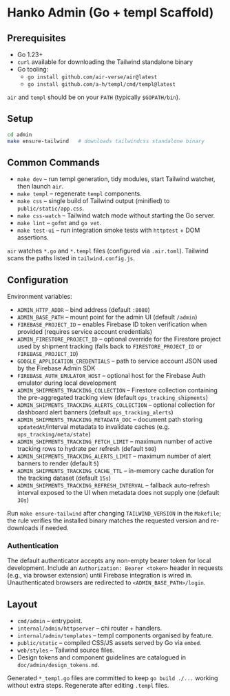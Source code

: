 # Hanko Admin (Go + templ Scaffold)

## Prerequisites

- Go 1.23+
- `curl` available for downloading the Tailwind standalone binary
- Go tooling:
  - `go install github.com/air-verse/air@latest`
  - `go install github.com/a-h/templ/cmd/templ@latest`

`air` and `templ` should be on your `PATH` (typically `$GOPATH/bin`).

## Setup

```bash
cd admin
make ensure-tailwind   # downloads tailwindcss standalone binary
```

## Common Commands

- `make dev` – run templ generation, tidy modules, start Tailwind watcher, then launch `air`.
- `make templ` – regenerate `templ` components.
- `make css` – single build of Tailwind output (minified) to `public/static/app.css`.
- `make css-watch` – Tailwind watch mode without starting the Go server.
- `make lint` – `gofmt` and `go vet`.
- `make test-ui` – run integration smoke tests with `httptest` + DOM assertions.

`air` watches `*.go` and `*.templ` files (configured via `.air.toml`). Tailwind scans the paths listed in `tailwind.config.js`.

## Configuration

Environment variables:

- `ADMIN_HTTP_ADDR` – bind address (default `:8080`)
- `ADMIN_BASE_PATH` – mount point for the admin UI (default `/admin`)
- `FIREBASE_PROJECT_ID` – enables Firebase ID token verification when provided (requires service account credentials)
- `ADMIN_FIRESTORE_PROJECT_ID` – optional override for the Firestore project used by shipment tracking (falls back to `FIRESTORE_PROJECT_ID` or `FIREBASE_PROJECT_ID`)
- `GOOGLE_APPLICATION_CREDENTIALS` – path to service account JSON used by the Firebase Admin SDK
- `FIREBASE_AUTH_EMULATOR_HOST` – optional host for the Firebase Auth emulator during local development
- `ADMIN_SHIPMENTS_TRACKING_COLLECTION` – Firestore collection containing the pre-aggregated tracking view (default `ops_tracking_shipments`)
- `ADMIN_SHIPMENTS_TRACKING_ALERTS_COLLECTION` – optional collection for dashboard alert banners (default `ops_tracking_alerts`)
- `ADMIN_SHIPMENTS_TRACKING_METADATA_DOC` – document path storing `updatedAt`/interval metadata to invalidate caches (e.g. `ops_tracking/meta/state`)
- `ADMIN_SHIPMENTS_TRACKING_FETCH_LIMIT` – maximum number of active tracking rows to hydrate per refresh (default `500`)
- `ADMIN_SHIPMENTS_TRACKING_ALERTS_LIMIT` – maximum number of alert banners to render (default `5`)
- `ADMIN_SHIPMENTS_TRACKING_CACHE_TTL` – in-memory cache duration for the tracking dataset (default `15s`)
- `ADMIN_SHIPMENTS_TRACKING_REFRESH_INTERVAL` – fallback auto-refresh interval exposed to the UI when metadata does not supply one (default `30s`)

Run `make ensure-tailwind` after changing `TAILWIND_VERSION` in the `Makefile`; the rule verifies the installed binary matches the requested version and re-downloads if needed.

### Authentication

The default authenticator accepts any non-empty bearer token for local development. Include an `Authorization: Bearer <token>` header in requests (e.g., via browser extension) until Firebase integration is wired in. Unauthenticated browsers are redirected to `<ADMIN_BASE_PATH>/login`.

## Layout

- `cmd/admin` – entrypoint.
- `internal/admin/httpserver` – chi router + handlers.
- `internal/admin/templates` – templ components organised by feature.
- `public/static` – compiled CSS/JS assets served by Go via `embed`.
- `web/styles` – Tailwind source files.
- Design tokens and component guidelines are catalogued in `doc/admin/design_tokens.md`.

Generated `*_templ.go` files are committed to keep `go build ./...` working without extra steps. Regenerate after editing `.templ` files.
